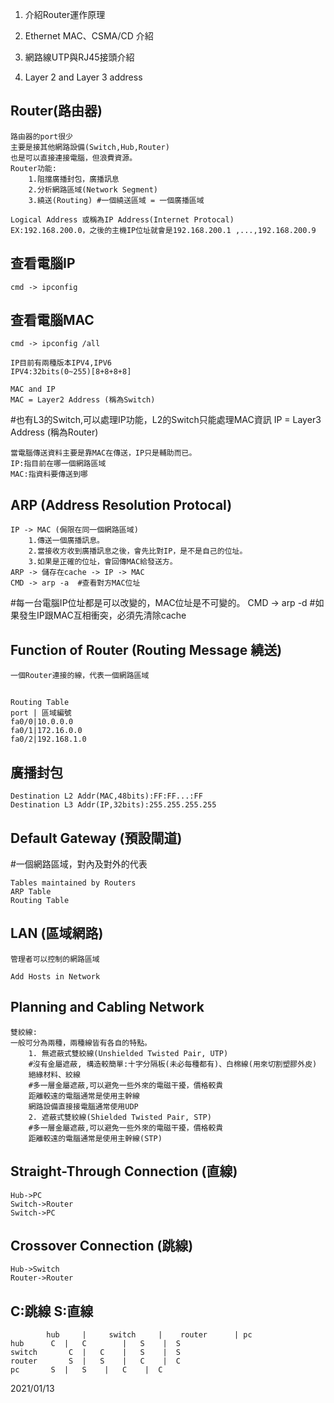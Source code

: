 1.  介紹Router運作原理

2.  Ethernet MAC、CSMA/CD 介紹

3.  網路線UTP與RJ45接頭介紹

4.  Layer 2 and Layer 3 address

## Router(路由器)
	路由器的port很少
	主要是接其他網路設備(Switch,Hub,Router)
	也是可以直接連接電腦，但浪費資源。
	Router功能:
		1.阻擋廣播封包，廣播訊息
		2.分析網路區域(Network Segment)
		3.繞送(Routing) #一個繞送區域 = 一個廣播區域

	Logical Address 或稱為IP Address(Internet Protocal)
	EX:192.168.200.0，之後的主機IP位址就會是192.168.200.1 ,...,192.168.200.9

## 查看電腦IP
	cmd -> ipconfig

## 查看電腦MAC
	cmd -> ipconfig /all

	IP目前有兩種版本IPV4,IPV6
	IPV4:32bits(0~255)[8+8+8+8]

	MAC and IP
	MAC = Layer2 Address (稱為Switch)
#也有L3的Switch,可以處理IP功能，L2的Switch只能處理MAC資訊
	IP = Layer3 Address (稱為Router)

	當電腦傳送資料主要是靠MAC在傳送，IP只是輔助而已。
	IP:指目前在哪一個網路區域
	MAC:指資料要傳送到哪

## ARP (Address Resolution Protocal)
	IP -> MAC (侷限在同一個網路區域)
		1.傳送一個廣播訊息。
		2.當接收方收到廣播訊息之後，會先比對IP，是不是自己的位址。
		3.如果是正確的位址，會回傳MAC給發送方。
	ARP -> 儲存在cache -> IP -> MAC
	CMD -> arp -a  #查看對方MAC位址
#每一台電腦IP位址都是可以改變的，MAC位址是不可變的。
	CMD -> arp -d #如果發生IP跟MAC互相衝突，必須先清除cache

## Function of Router (Routing Message 繞送)
	一個Router連接的線，代表一個網路區域
## 
	Routing Table
	port | 區域編號
	fa0/0|10.0.0.0
	fa0/1|172.16.0.0
	fa0/2|192.168.1.0

## 廣播封包
	Destination	L2 Addr(MAC,48bits):FF:FF...:FF
	Destination	L3 Addr(IP,32bits):255.255.255.255

## Default Gateway (預設閘道)
#一個網路區域，對內及對外的代表

	Tables maintained by Routers
	ARP Table
	Routing Table

## LAN (區域網路)
	管理者可以控制的網路區域

	Add Hosts in Network

## Planning and Cabling Network
	雙絞線:
	一般可分為兩種，兩種線皆有各自的特點。
		1. 無遮蔽式雙絞線(Unshielded Twisted Pair, UTP)
		#沒有金屬遮蔽, 構造較簡單:十字分隔板(未必每種都有)、白棉線(用來切割塑膠外皮)
		絕緣材料、絞線
		#多一層金屬遮蔽,可以避免一些外來的電磁干擾，價格較貴
		距離較遠的電腦通常是使用主幹線
		網路設備直接接電腦通常使用UDP
		2. 遮蔽式雙絞線(Shielded Twisted Pair, STP)
		#多一層金屬遮蔽,可以避免一些外來的電磁干擾，價格較貴
		距離較遠的電腦通常是使用主幹線(STP)

## Straight-Through Connection (直線)
	Hub->PC 
	Switch->Router 
	Switch->PC 

## Crossover Connection (跳線)
	Hub->Switch
	Router->Router

##  C:跳線 S:直線
			hub 	|     switch 	 |    router 	  | pc
	hub		 C	|	C    	 |	 S	  |  S
	switch		 C	|	C	 |	 S	  |  S
	router	 	 S	|	S	 |	 C	  |  C
	pc	 	 S	|	S	 |	 C	  |  C

2021/01/13







